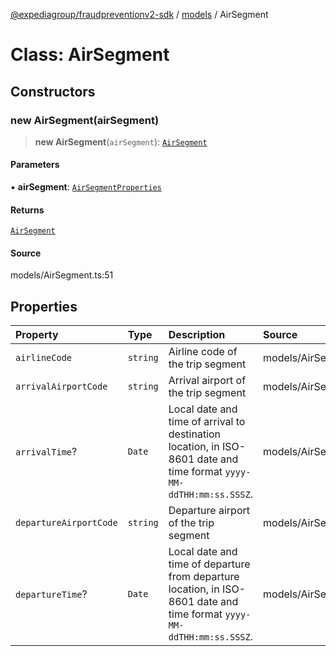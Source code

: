 [@expediagroup/fraudpreventionv2-sdk](../../index.md) / [models](../index.md) / AirSegment

# Class: AirSegment

## Constructors

### new AirSegment(airSegment)

> **new AirSegment**(`airSegment`): [`AirSegment`](AirSegment.md)

#### Parameters

▪ **airSegment**: [`AirSegmentProperties`](../interfaces/AirSegmentProperties.md)

#### Returns

[`AirSegment`](AirSegment.md)

#### Source

models/AirSegment.ts:51

## Properties

| Property | Type | Description | Source |
| :------ | :------ | :------ | :------ |
| `airlineCode` | `string` | Airline code of the trip segment | models/AirSegment.ts:29 |
| `arrivalAirportCode` | `string` | Arrival airport of the trip segment | models/AirSegment.ts:39 |
| `arrivalTime`? | `Date` | Local date and time of arrival to destination location, in ISO-8601 date and time format `yyyy-MM-ddTHH:mm:ss.SSSZ`. | models/AirSegment.ts:49 |
| `departureAirportCode` | `string` | Departure airport of the trip segment | models/AirSegment.ts:34 |
| `departureTime`? | `Date` | Local date and time of departure from departure location, in ISO-8601 date and time format `yyyy-MM-ddTHH:mm:ss.SSSZ`. | models/AirSegment.ts:44 |
